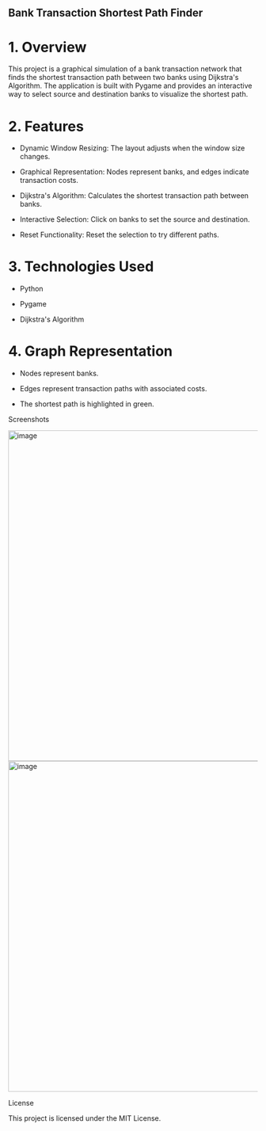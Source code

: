 ## Bank Transaction Shortest Path Finder

# 1. Overview

This project is a graphical simulation of a bank transaction network that finds the shortest transaction path between two banks using Dijkstra's Algorithm. The application is built with Pygame and provides an interactive way to select source and destination banks to visualize the shortest path.

# 2. Features

- Dynamic Window Resizing: The layout adjusts when the window size changes.

- Graphical Representation: Nodes represent banks, and edges indicate transaction costs.

- Dijkstra's Algorithm: Calculates the shortest transaction path between banks.

- Interactive Selection: Click on banks to set the source and destination.

- Reset Functionality: Reset the selection to try different paths.

# 3. Technologies Used

- Python

- Pygame

- Dijkstra's Algorithm

# 4. Graph Representation

- Nodes represent banks.

- Edges represent transaction paths with associated costs.

- The shortest path is highlighted in green.

Screenshots

<img width="668" alt="image" src="https://github.com/user-attachments/assets/06cf1d91-e599-4982-bbc0-980460499937" />
<img width="668" alt="image" src="https://github.com/user-attachments/assets/fdba98dc-beb2-49dd-9b52-f0440068508e" />


License

This project is licensed under the MIT License.
